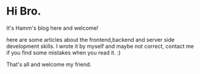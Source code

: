 # Hi Bro.

It's Hamm's blog here and welcome!

here are some articles about the frontend,backend and server side development skills. 
I wrote it by myself and maybe not correct, contact me if you find some mistakes when you read it. :)

That's all and welcome my friend.